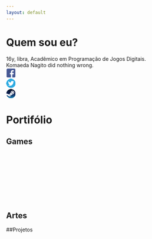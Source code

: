 ```yaml
---
layout: default
---
```

# Quem sou eu?  
16y, libra, Acadêmico em Programação de Jogos Digitais.  
Komaeda Nagito did nothing wrong.  
[![](facebook.png)](https://www.facebook.com/pqpsamia)  
[![](twitter.png)](https://twitter.com/pqpsamia)  
[![](steam.png)](http://steamcommunity.com/id/pqpsamia)  
# Portifólio

## Games


#### 
[![]()]()


#### 

[![]()]()


#### 

[![]()]()

#### 

[![]()]()

## Artes

##Projetos
